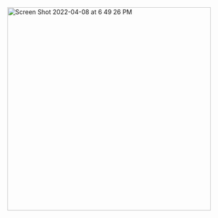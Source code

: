 
<img width="461" alt="Screen Shot 2022-04-08 at 6 49 26 PM" src="https://user-images.githubusercontent.com/56412294/162551979-937047e8-6b48-4e6a-8667-a7e18cafa5f4.png">
